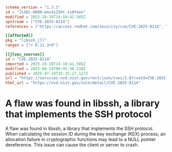 ```toml
schema_version = "1.7.3"
id = "JLSEC-0000-mns4i259t-1s0f4on"
modified = 2025-10-18T14:10:41.585Z
upstream = ["CVE-2025-8114"]
references = ["https://access.redhat.com/security/cve/CVE-2025-8114", "https://bugzilla.redhat.com/show_bug.cgi?id=2383220"]

[[affected]]
pkg = "libssh_jll"
ranges = ["< 0.11.3+0"]

[[jlsec_sources]]
id = "CVE-2025-8114"
imported = 2025-10-18T14:10:41.585Z
modified = 2025-08-14T00:45:36.510Z
published = 2025-07-24T15:15:27.117Z
url = "https://services.nvd.nist.gov/rest/json/cves/2.0?cveId=CVE-2025-8114"
html_url = "https://nvd.nist.gov/vuln/detail/CVE-2025-8114"
```

# A flaw was found in libssh, a library that implements the SSH protocol

A flaw was found in libssh, a library that implements the SSH protocol. When calculating the session ID during the key exchange (KEX) process, an allocation failure in cryptographic functions may lead to a NULL pointer dereference. This issue can cause the client or server to crash.

